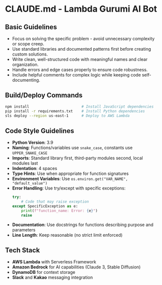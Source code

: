 # CLAUDE.md - Lambda Gurumi AI Bot

## Basic Guidelines
- Focus on solving the specific problem - avoid unnecessary complexity or scope creep.
- Use standard libraries and documented patterns first before creating custom solutions.
- Write clean, well-structured code with meaningful names and clear organization.
- Handle errors and edge cases properly to ensure code robustness.
- Include helpful comments for complex logic while keeping code self-documenting.

## Build/Deploy Commands
```bash
npm install                        # Install JavaScript dependencies
pip install -r requirements.txt    # Install Python dependencies
sls deploy --region us-east-1      # Deploy to AWS Lambda
```

## Code Style Guidelines
- **Python Version**: 3.9
- **Naming**: Functions/variables use `snake_case`, constants use `UPPER_SNAKE_CASE`
- **Imports**: Standard library first, third-party modules second, local modules last
- **Indentation**: 4 spaces
- **Type Hints**: Use when appropriate for function signatures
- **Environment Variables**: Use `os.environ.get("VAR_NAME", "default_value")`
- **Error Handling**: Use try/except with specific exceptions:
  ```python
  try:
      # Code that may raise exception
  except SpecificException as e:
      print(f"function_name: Error: {e}")
      raise
  ```
- **Documentation**: Use docstrings for functions describing purpose and parameters
- **Line Length**: Keep reasonable (no strict limit enforced)

## Tech Stack
- **AWS Lambda** with Serverless Framework
- **Amazon Bedrock** for AI capabilities (Claude 3, Stable Diffusion)
- **DynamoDB** for context storage
- **Slack** and **Kakao** messaging integration
